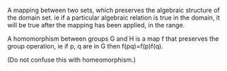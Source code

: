 A mapping between two sets, which preserves the algebraic structure of
the domain set. ie if a particular algebraic relation is true in the
domain, it will be true after the mapping has been applied, in the
range.

A homomorphism between groups G and H is a map f that preserves the
group operation, ie if p, q are in G then f(pq)=f(p)f(q).

(Do not confuse this with homeomorphism.)
